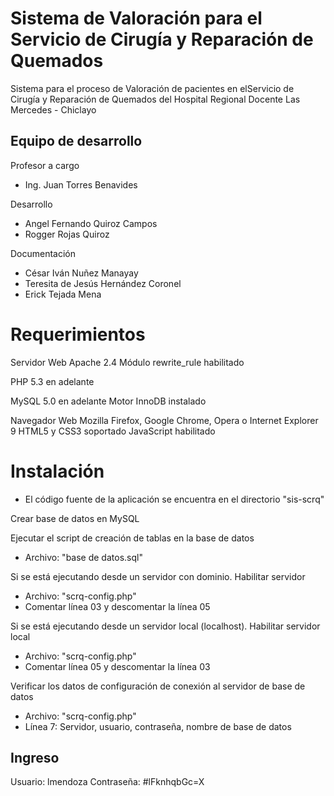 ﻿Sistema de Valoración para el Servicio de Cirugía y Reparación de Quemados
========

Sistema para el proceso de Valoración de pacientes en  elServicio de Cirugía y Reparación de Quemados del Hospital Regional Docente Las Mercedes - Chiclayo

Equipo de desarrollo
--------------------
Profesor a cargo
- Ing. Juan Torres Benavides

Desarrollo
- Angel Fernando Quiroz Campos
- Rogger Rojas Quiroz

Documentación
- César Iván Nuñez Manayay
- Teresita de Jesús Hernández Coronel
- Erick Tejada Mena


Requerimientos
==============
Servidor Web Apache 2.4
	Módulo	rewrite_rule	habilitado

PHP 5.3 en adelante

MySQL 5.0 en adelante
	Motor	InnoDB		instalado

Navegador Web Mozilla Firefox, Google Chrome, Opera o Internet Explorer 9
	HTML5 y CSS3	soportado
	JavaScript		habilitado


Instalación
===========
* El código fuente de la aplicación se encuentra en el directorio "sis-scrq"

Crear base de datos en MySQL

Ejecutar el script de creación de tablas en la base de datos
- Archivo: "base de datos.sql"

Si se está ejecutando desde un servidor con dominio. Habilitar servidor
- Archivo: "scrq-config.php"
- Comentar línea 03 y descomentar la línea 05

Si se está ejecutando desde un servidor local (localhost). Habilitar servidor local
- Archivo: "scrq-config.php"
- Comentar línea 05 y descomentar la línea 03

Verificar los datos de configuración de conexión al servidor de base de datos
- Archivo: "scrq-config.php"
- Línea 7: Servidor, usuario, contraseña, nombre de base de datos


Ingreso
-------
Usuario: lmendoza
Contraseña: #lFknhqbGc=X
